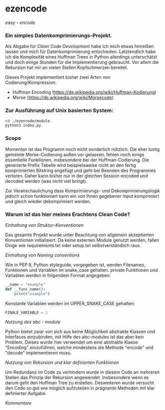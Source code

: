 # ezencode
_easy - encode_ 

### Ein simples Datenkomprimierungs-Projekt.

Als Abgabe für _Clean Code Development_ habe ich mich etwas hinreißen lassen und
mich für Datenkomprimierung entschieden. Letztendlich habe ich die Komplexität
eines Huffman Trees in Python allerdings unterschätzt und doch einige Stunden
für die Implementierung gebraucht. Vor allem die Rekursion hat mir an vielen Stellen 
Kopfschmerzen bereitet.

Dieses Projekt implementiert bisher zwei Arten von Codierung/Kompression:
- Huffman Encoding (https://de.wikipedia.org/wiki/Huffman-Kodierung)
- Morse (https://de.wikipedia.org/wiki/Morsecode)

### Zur Ausführung auf Unix basierten System:

```bash
cd ./ezencode/module
python3 index.py
```

### Scope

Momentan ist das Programm noch nicht sonderlich nützlich. Die eher lustig
gemeinte Morse-Codierung außen vor gelassen, fehlen noch einige essentielle
Funktionen, insbesondere bei der Huffman-Codierung. Die generierte Prefix
Tabelle wird beispielsweise nicht an den fertig komprimierten Bitstring
angefügt und geht bei Beenden des Programmes verloren. Daher kann bisher 
nur in der gleichen Session encoded und decoded werden (was nicht viel bringt).

Zur Veranschaulichung dass Komprimierungs- und Dekomprimierungslogik jedoch
schon funktioniert kann ein von Ihnen gegebener Input komprimiert und gleich
wieder dekomprimiert werden.

### Warum ist das hier meines Erachtens Clean Code?

_Einhaltung von Struktur-Konventionen_

Das gesamte Projekt wurde unter Beachtung von allgemein akzeptierten
Konventionen initialisiert. Da keine externen Module genutzt werden, fallen
Dinge wie requirements.txt oder setup.txt selbstverständlich raus.

_Einhaltung von Naming conventions_

Wie in PEP 8, Python styleguide, vorgegeben ist, werden Filenames, Funktionen und Variablen 
im snake_case gehalten.
private Funktionen und Variablen werden in folgendem Format angegeben:
```py
__name = "example"
def __func_name():
    print("example")
```
Konstante Variablen werden im UPPER_SNAKE_CASE gehalten:
```py
FINALE_VARIABLE = 1
```

_Nutzung des abc - module_

Python bietet zwar von sich aus keine Möglichkeit abstrakte Klassen und Interfaces einzubinden,
mit Hilfe des abc-modules ist das aber kein Problem. Dieses wurde hier verwendet um eine abstrakte
Klasse "Encoding" einzuführen, welche mindestens die Methode "encode" und "decode" implementieren
muss. 

_Nutzung von Rekursion und klar definierten Funktionen_

Um Redundanz im Code zu verhindern wurde in diesem Code an mehreren Stellen das Prinzip der Rekursion
angewendet. Insbesondere wenn es darum geht den Huffman Tree zu erstellen.
Desweiteren wurde versucht den Code so gut wie möglich aufzuteilen in prägnante Methoden mit klar 
definierter Aufgabe.

_Kommentare_


